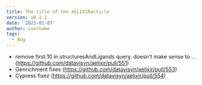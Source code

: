 ```yaml
---
title: The title of the AELIXIRarticle
version: v0.1.1
date: '2023-01-07'
author: username
tags:
  - Bug
---
```


- remove first:10 in structuresAndLigands query. doesn't make sense to … (https://github.com/datavisyn/aelixir/pull/551)
- Genrichment fixes (https://github.com/datavisyn/aelixir/pull/553)
- Cypress fixez (https://github.com/datavisyn/aelixir/pull/554)
